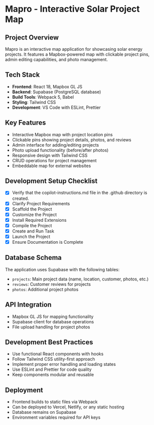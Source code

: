 # Mapro - Interactive Solar Project Map

## Project Overview
Mapro is an interactive map application for showcasing solar energy projects. It features a Mapbox-powered map with clickable project pins, admin editing capabilities, and photo management.

## Tech Stack
- **Frontend**: React 18, Mapbox GL JS
- **Backend**: Supabase (PostgreSQL database)
- **Build Tools**: Webpack 5, Babel
- **Styling**: Tailwind CSS
- **Development**: VS Code with ESLint, Prettier

## Key Features
- Interactive Mapbox map with project location pins
- Clickable pins showing project details, photos, and reviews
- Admin interface for adding/editing projects
- Photo upload functionality (before/after photos)
- Responsive design with Tailwind CSS
- CRUD operations for project management
- Embeddable map for external websites

## Development Setup Checklist
- [x] Verify that the copilot-instructions.md file in the .github directory is created.
- [x] Clarify Project Requirements
- [x] Scaffold the Project
- [x] Customize the Project
- [x] Install Required Extensions
- [x] Compile the Project
- [x] Create and Run Task
- [x] Launch the Project
- [x] Ensure Documentation is Complete

## Database Schema
The application uses Supabase with the following tables:
- `projects`: Main project data (name, location, customer, photos, etc.)
- `reviews`: Customer reviews for projects
- `photos`: Additional project photos

## API Integration
- Mapbox GL JS for mapping functionality
- Supabase client for database operations
- File upload handling for project photos

## Development Best Practices
- Use functional React components with hooks
- Follow Tailwind CSS utility-first approach
- Implement proper error handling and loading states
- Use ESLint and Prettier for code quality
- Keep components modular and reusable

## Deployment
- Frontend builds to static files via Webpack
- Can be deployed to Vercel, Netlify, or any static hosting
- Database remains on Supabase
- Environment variables required for API keys
